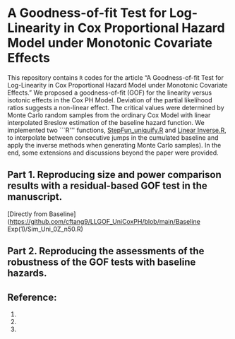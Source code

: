# A Goodness-of-fit Test for Log-Linearity in Cox Proportional Hazard Model under Monotonic Covariate Effects #

This repository contains  ```R``` codes for the article “A Goodness-of-fit Test for Log-Linearity in Cox Proportional Hazard Model under Monotonic Covariate Effects.” 
We proposed a goodness-of-fit (GOF) for the linearity versus isotonic effects in the Cox PH Model. 
Deviation of the partial likelihood ratios suggests a non-linear effect. 
The critical values were determined by Monte Carlo random samples from the ordinary Cox Model with linear interpolated Breslow estimation of the baseline hazard function. We implemented two ```R''' functions, [StepFun_uniquify.R](https://github.com/cftang9/LLGOF_UniCoxPH/blob/main/StepFun_uniquify.R) and [Linear Inverse.R](https://github.com/cftang9/LLGOF_UniCoxPH/blob/main/Linear_Inverse.R), to interpolate between consecutive jumps in the cumulated baseline and apply the inverse methods when generating Monte Carlo samples). 
In the end, some extensions and discussions beyond the paper were provided. 
<!--Lastly, we discuss the proposed GOF tests beyond the GOF tests. -->
<!-- This article has been submitted for publication. -->

<!-- Prior to using R programs on this repository, please download the main R program [EGJ_USO_Library.R](https://raw.githubusercontent.com/cftang9/MSUSO/master/EGJ_USO_Library.r).  -->

## Part 1. Reproducing size and power comparison results with a residual-based GOF test in the manuscript. 
[Directly from Baseline](https://github.com/cftang9/LLGOF_UniCoxPH/blob/main/Baseline Exp(1)/Sim_Uni_0Z_n50.R)


## Part 2. Reproducing the assessments of the robustness of the GOF tests with baseline hazards. 


<!--
## Beyond this work: 

### Further discussion of censoring times: ties and high-censoring rates

### Further discussion of further discussion of the partial linear models
-->

## Reference: 
1. 
2. 
3. 

